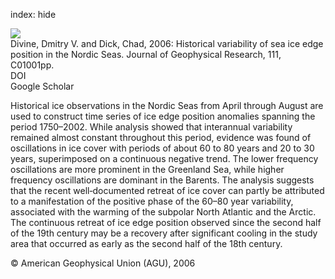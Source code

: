 index: hide

<div class="Citation">
    <div class="Citation-thumb CitationThumb-linked"  data-href="https://doi.org/10.1029/2004jc002851">
      <img src="https://static.claimspace.cloud/climate-study-static/refs/thumbs/5/Divine_and_Dick_2006-thumb.png" />
    </div>

  <div class="Citation-body">
    <div class="Citation-text">Divine, Dmitry V. and Dick, Chad, 2006: Historical variability of sea ice edge position in the Nordic Seas. <span class="Article-journal">Journal of Geophysical Research, </span><span class="Article-volume">111, </span>C01001pp.</div>
    <div class="Citation-links">
      <div class="CitationLink" data-href="https://doi.org/10.1029/2004jc002851">
        <div class="CitationLink-icon CitationLink-Doi"></div>
        <div class="CitationLink-text">DOI</div>
      </div>
      <div class="CitationLink" data-href="https://scholar.google.com/scholar?q=10.1029/2004jc002851">
        <div class="CitationLink-icon CitationLink-Scholar"></div>
        <div class="CitationLink-text">Google Scholar</div>
      </div>
    </div>
  </div>
</div>

Historical ice observations in the Nordic Seas from April through August are used to construct time series of ice edge position anomalies spanning the period 1750–2002. While analysis showed that interannual variability remained almost constant throughout this period, evidence was found of oscillations in ice cover with periods of about 60 to 80 years and 20 to 30 years, superimposed on a continuous negative trend. The lower frequency oscillations are more prominent in the Greenland Sea, while higher frequency oscillations are dominant in the Barents. The analysis suggests that the recent well‐documented retreat of ice cover can partly be attributed to a manifestation of the positive phase of the 60–80 year variability, associated with the warming of the subpolar North Atlantic and the Arctic. The continuous retreat of ice edge position observed since the second half of the 19th century may be a recovery after significant cooling in the study area that occurred as early as the second half of the 18th century.

<div class="Citation-copy">
&copy; American Geophysical Union (AGU), 2006
</div>